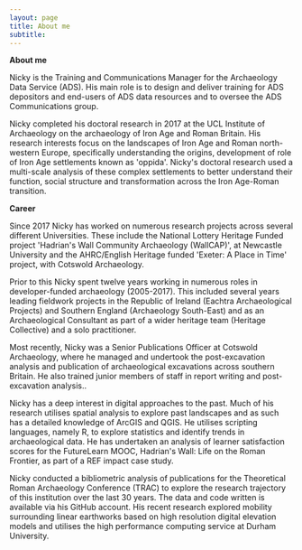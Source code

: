 ```yaml
---
layout: page
title: About me
subtitle: 
---
```


**About me**

Nicky is the Training and Communications Manager for the Archaeology Data Service (ADS). His main role is to design and deliver training for ADS depositors and end-users of ADS data resources and to oversee the ADS Communications group.

Nicky completed his doctoral research in 2017 at the UCL Institute of Archaeology on the archaeology of Iron Age and Roman Britain. His research interests focus on the landscapes of Iron Age and Roman north-western Europe, specifically understanding the origins, development of role of Iron Age settlements known as 'oppida'. Nicky's doctoral research used a multi-scale analysis of these complex settlements to better understand their function, social structure and transformation across the Iron Age-Roman transition.

**Career**

Since 2017 Nicky has worked on numerous research projects across several different Universities. These include the National Lottery Heritage Funded project 'Hadrian's Wall Community Archaeology (WallCAP)', at Newcastle University and the AHRC/English Heritage funded 'Exeter: A Place in Time' project, with Cotswold Archaeology.

Prior to this Nicky spent twelve years working in numerous roles in developer-funded archaeology (2005-2017). This included several years leading fieldwork projects in the Republic of Ireland (Eachtra Archaeological Projects) and Southern England (Archaeology South-East) and as an Archaeological Consultant as part of a wider heritage team (Heritage Collective) and a solo practitioner.

Most recently, Nicky was a Senior Publications Officer at Cotswold Archaeology, where he managed and undertook the post-excavation analysis and publication of archaeological excavations across southern Britain. He also trained junior members of staff in report writing and post-excavation analysis..

Nicky has a deep interest in digital approaches to the past. Much of his research utilises spatial analysis to explore past landscapes and as such has a detailed knowledge of ArcGIS and QGIS. He utilises scripting languages, namely R, to explore statistics and identify trends in archaeological data. He has undertaken an analysis of learner satisfaction scores for the FutureLearn MOOC, Hadrian's Wall: Life on the Roman Frontier, as part of a REF impact case study.

Nicky conducted a bibliometric analysis of publications for the Theoretical Roman Archaeology Conference (TRAC) to explore the research trajectory of this institution over the last 30 years. The data and code written is available via his GitHub account. His recent research explored mobility surrounding linear earthworks based on high resolution digital elevation models and utilises the high performance computing service at Durham University.